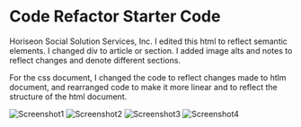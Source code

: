 # Code Refactor Starter Code
Horiseon Social Solution Services, Inc.
I edited this html to reflect semantic elements. I changed div to article or section. I added image alts and notes to reflect changes and denote different sections. 

For the css document, I changed the code to reflect changes made to htlm document, and rearranged code to make it more linear and to reflect the structure of the html document. 

![Screenshot1](./assets/images/Screenshot1.png)
![Screenshot2](./assets/images/Screenshot2.png)
![Screenshot3](./assets/images/Screenshot3.png)
![Screenshot4](./assets/images/Screenshot4.png)
